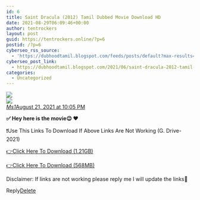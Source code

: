 ```yaml
---
id: 6
title: Saint Dracula (2012) Tamil Dubbed Movie Download HD
date: 2021-08-29T06:09:46+00:00
author: tentrockers
layout: post
guid: https://tentrockers.online/?p=6
postid: /?p=6
cyberseo_rss_source:
  - 'https://dubhoodtamil.blogspot.com/feeds/posts/default?max-results=150&start-index=1'
cyberseo_post_link:
  - https://dubhoodtamil.blogspot.com/2021/06/saint-dracula-2012-tamil-dubbed-movie.html
categories:
  - Uncategorized
---
```

<div class="media_block">
  <img src="https://1.bp.blogspot.com/-O8SkxlEUV7M/YNgNtC8RDPI/AAAAAAAABUo/8320dbXvmDQffn8DXV1Zzy0SfvaZP6C7gCLcBGAsYHQ/s72-w308-h400-c/Saint-Dracula-2012.jpg" class="media_thumbnail" />
</div>

<div>
  <img src="https://1.bp.blogspot.com/-O8SkxlEUV7M/YNgNtC8RDPI/AAAAAAAABUo/8320dbXvmDQffn8DXV1Zzy0SfvaZP6C7gCLcBGAsYHQ/w308-h400/Saint-Dracula-2012.jpg" class="ff-og-image-inserted" />
</div>

<div class="comment-header">
  <cite class="user"><a href="https://www.blogger.com/profile/15514748859009029994" rel="nofollow">Ms1</a></cite><span class="icon user "></span><span class="datetime secondary-text"><a rel="nofollow" href="https://dubhoodtamil.blogspot.com/2021/06/saint-dracula-2012-tamil-dubbed-movie.html?showComment=1629563727447#c5901339407810491081">August 21, 2021 at 10:05 PM</a></span>
</div>

<p class="comment-content">
  <b>✅ Hey here is the movie😉 ❤️</b>
</p>

❗Use This Links To Download If Above Links Are Not Working (G. Drive- 2021)

<a href="https://bit.ly/37lOatf" rel="nofollow">👉Click Here To Download (1.21GB)</a>

<a href="https://bit.ly/3lqwuom" rel="nofollow">👉Click Here To Download (568MB)</a>

Disclaimer: If links are not working please reply me I will update the links🙂

<span class="comment-actions secondary-text"><a class="comment-reply" target="_self" data-comment-id="5901339407810491081" rel="noopener">Reply</a><span class="item-control blog-admin blog-admin pid-340561581"><a target="_self" href="https://www.blogger.com/delete-comment.g?blogID=127637919235788620&postID=5901339407810491081" rel="noopener">Delete</a></span></span>
